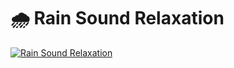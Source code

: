 # :cloud_with_rain: Rain Sound Relaxation

[![Rain Sound Relaxation](https://img.youtube.com/vi/8plwv25NYRo/0.jpg)](https://youtu.be/8plwv25NYRo)
